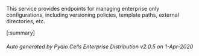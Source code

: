 






This service provides endpoints for managing enterprise only configurations, including versioning policies, template paths, external directories, etc.

[:summary]

###### Auto generated by Pydio Cells Enterprise Distribution v2.0.5 on 1-Apr-2020
